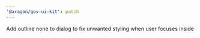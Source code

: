 ```yaml
---
'@aragon/gov-ui-kit': patch
---
```


Add outline none to dialog to fix unwanted styling when user focuses inside
